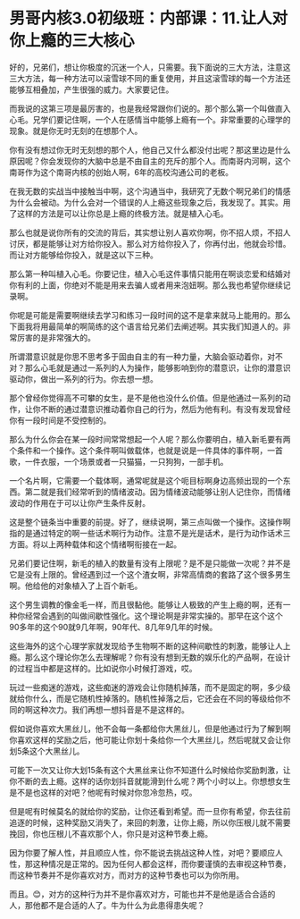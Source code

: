 # 男哥内核3.0初级班：内部课：11.让人对你上瘾的三大核心

好的，兄弟们，想让你极度的沉迷一个人，只需要。我下面说的三大方法，注意这三大方法，每一种方法可以滚雪球不同的重复使用，并且这滚雪球的每一个方法还能够互相叠加，产生很强的威力。大家要记住。

而我说的这第三项是最厉害的，也是我经常跟你们说的。那个那么第一个叫做直入心毛。兄学们要记住啊，一个人在感情当中能够上瘾有一个。非常重要的心理学的现象。就是你无时无刻的在想那个人。

你有没有想过你无时无刻想的那个人，他自己又什么都没付出呢？那这里边是什么原因呢？你会发现你的大脑中总是不由自主的充斥的那个人。而南哥内河啊，这个南哥作为这个南哥内核的创始人啊，6年的高校沟通公司的老板。

在我无数的实战当中接触当中啊，这个沟通当中，我研究了无数个啊兄弟们的情感为什么会被动。为什么会对一个错误的人上瘾这些现象之后，我发现了。其实。用了这样的方法是可以让你总是上瘾的终极方法。就是植入心毛。

那么也就是说你所有的交流的背后，其实想让别人喜欢你啊，你不招人烦，不招人讨厌，都是能够让对方给你投入。那么对方给你投入了，你再付出，他就会珍惜。而让对方能够给你投入，就是这以下三种。

那么第一种叫植入心毛。你要记住，植入心毛这件事情只能用在啊谈恋爱和结婚对你有利的上面，你绝对不能是用来去骗人或者用来泡妞啊。那么我也希望你继续记录啊。

你呢是可能是需要啊继续去学习和练习一段时间的这不是拿来就马上能用的。那么下面我将用最简单的啊简练的这个语言给兄弟们去阐述啊。其实我们知道人的。非常厉害的是非常强大的。

所谓潜意识就是你思不思考多于固由自主的有一种力量，大脑会驱动着你，对不对？那么心毛就是通过一系列的人为操作，能够影响到你的潜意识，让你的潜意识驱动你，做出一系列的行为。你去想一想。

那个曾经你觉得高不可攀的女生，是不是他也没什么价值。但是他通过一系列的动作，让你不断的通过潜意识推动着你自己的行为，然后为他有利。有没有发现曾经你有一段时间是不受控制的。

那么为什么你会在某一段时间常常想起一个人呢？那么你要明白，植入新毛要有两个条件和一个操作。这个条件啊叫做载体，也就是说是一件具体的事件啊，一首歌，一件衣服，一个场景或者一只猫猫，一只狗狗，一部手机。

一个名片啊，它需要一个载体啊，通常呢就是这个呃目标啊身边高频出现的一个东西。第二就是我们经常听到的情绪波动。因为情绪波动能够让别人记住你，而情绪波动的作用在于可以让你产生条件反射。

这是整个链条当中重要的前提。好了，继续说啊，第三点叫做一个操作。这操作啊指的是通过特定的啊一些话术啊行为动作。注意不是光是话术，是行为动作话术三方面。将以上两种载体和这个情绪啊衔接在一起。

兄弟们要记住啊，新毛的植入的数量有没有上限呢？是不是只能做一次呢？并不是它是没有上限的。曾经遇到过一个这个渣女啊，非常高情商的套路了这个很多男生啊。他给他的对象植入了上百个新毛。

这个男生调教的像金毛一样，而且很黏他。能够让人极致的产生上瘾的啊，还有一种你经常会遇到的叫做间歇性强化。这个理论啊是非常实操的。那早在这个这个90多年的这个90就9几年啊，90年代、8几年9几年的时候。

这些海外的这个心理学家就发现给予生物啊不断的这种间歇性的刺激，能够让人上瘾。那么这个理论你怎么去理解呢？你有没有想到无数的娱乐化的产品啊，在设计的过程当中都是这样的。比如说你小时候打游戏，哎。

玩过一些痴迷的游戏，这些痴迷的游戏会让你随机掉落，而不是固定的啊，多少级就给你什么，而是它随机性掉落的。随机性掉落之后，它还会在不同的等级给你不同的啊这种次力。我们再想一想抖音是不是这样的。

假如说你喜欢大黑丝儿，他不会每一条都给你大黑丝儿，但是他通过行为了解到啊你喜欢这样的奖励之后，他可能让你划十条给你一个大黑丝儿，然后呢就又会让你划5条这个大黑丝儿。

可能下一次又让你大划15条有这个大黑丝来让你不知道什么时候给你奖励刺激，让你不断的去上瘾。这样的话你划抖音就能滑到什么呢？两个小时以上。你想想女生是不是也这样的对吧？他呢有时候对你忽冷忽热，哎。

但是呢有时候莫名的就给你的奖励，让你还看到希望。而一旦你有希望，你去往前追逐的时候，这种奖励又消失了，来回的刺激，让你上瘾，所以你压根儿就不需要挽回，你也压根儿不喜欢那个人，你只是对这种节奏上瘾。

因为你要了解人性，并且顺应人性，你不能说去挑战这种人性，对吧？要顺应人性，那这种情况是正常的。因为任何人都会这样，而你要谨慎的去审视这种节奏，而这种节奏并不是你喜欢对方，而对方的这种节奏也可以为你所用。

而且。😊，对方的这种行为并不是你喜欢对方，可能也并不是他是适合合适的人，那他都不是合适的人了。牛为什么为此患得患失呢？

